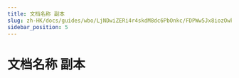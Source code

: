 ```yaml
---
title: 文档名称 副本
slug: zh-HK/docs/guides/wbo/LjNDwiZERi4r4skdM8dc6PbOnkc/FDPWw5Jx8iozOwk0K0Sc5Vzxngd/X6vxwTE6hiXQPZk44lsc9E0xnuc
sidebar_position: 5
---
```



# 文档名称 副本

